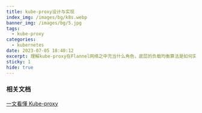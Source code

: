 ```yaml
---
title: kube-proxy设计与实现
index_img: /images/bg/k8s.webp
banner_img: /images/bg/5.jpg
tags:
  - kube-proxy
categories:
  - kubernetes
date: 2023-07-05 18:40:12
excerpt: 理解kube-proxy在Flannel网络之中充当什么角色，底层的负载均衡算法是如何实现，相关的Service如何使用该插件的。
sticky: 1
hide: true
---
```






### 相关文档

[一文看懂 Kube-proxy](https://zhuanlan.zhihu.com/p/337806843)